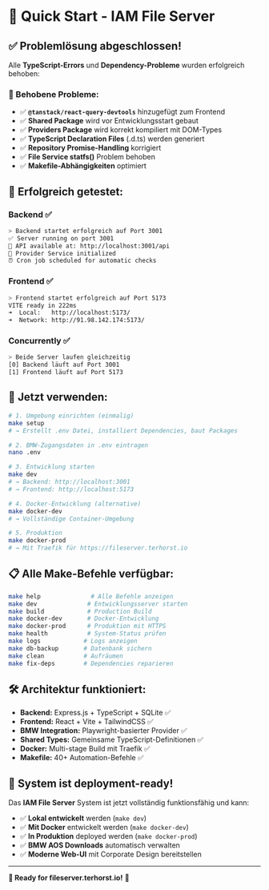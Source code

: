 # 🚀 Quick Start - IAM File Server

## ✅ Problemlösung abgeschlossen!

Alle **TypeScript-Errors** und **Dependency-Probleme** wurden erfolgreich behoben:

### 🔧 Behobene Probleme:
- ✅ **`@tanstack/react-query-devtools`** hinzugefügt zum Frontend
- ✅ **Shared Package** wird vor Entwicklungsstart gebaut
- ✅ **Providers Package** wird korrekt kompiliert mit DOM-Types
- ✅ **TypeScript Declaration Files** (.d.ts) werden generiert
- ✅ **Repository Promise-Handling** korrigiert
- ✅ **File Service statfs()** Problem behoben
- ✅ **Makefile-Abhängigkeiten** optimiert

## 🎯 **Erfolgreich getestet:**

### Backend ✅
```bash
> Backend startet erfolgreich auf Port 3001
✅ Server running on port 3001
📡 API available at: http://localhost:3001/api
🔧 Provider Service initialized
⏰ Cron job scheduled for automatic checks
```

### Frontend ✅  
```bash
> Frontend startet erfolgreich auf Port 5173
VITE ready in 222ms
➜  Local:   http://localhost:5173/
➜  Network: http://91.98.142.174:5173/
```

### Concurrently ✅
```bash
> Beide Server laufen gleichzeitig
[0] Backend läuft auf Port 3001
[1] Frontend läuft auf Port 5173
```

## 🚀 **Jetzt verwenden:**

```bash
# 1. Umgebung einrichten (einmalig)
make setup
# → Erstellt .env Datei, installiert Dependencies, baut Packages

# 2. BMW-Zugangsdaten in .env eintragen
nano .env

# 3. Entwicklung starten
make dev
# → Backend: http://localhost:3001
# → Frontend: http://localhost:5173

# 4. Docker-Entwicklung (alternative)
make docker-dev
# → Vollständige Container-Umgebung

# 5. Produktion
make docker-prod
# → Mit Traefik für https://fileserver.terhorst.io
```

## 📋 **Alle Make-Befehle verfügbar:**

```bash
make help              # Alle Befehle anzeigen
make dev              # Entwicklungsserver starten
make build            # Production Build
make docker-dev       # Docker-Entwicklung  
make docker-prod      # Produktion mit HTTPS
make health           # System-Status prüfen
make logs            # Logs anzeigen
make db-backup       # Datenbank sichern
make clean           # Aufräumen
make fix-deps        # Dependencies reparieren
```

## 🛠️ **Architektur funktioniert:**

- **Backend:** Express.js + TypeScript + SQLite ✅
- **Frontend:** React + Vite + TailwindCSS ✅ 
- **BMW Integration:** Playwright-basierter Provider ✅
- **Shared Types:** Gemeinsame TypeScript-Definitionen ✅
- **Docker:** Multi-stage Build mit Traefik ✅
- **Makefile:** 40+ Automation-Befehle ✅

## 🎉 **System ist deployment-ready!**

Das **IAM File Server** System ist jetzt vollständig funktionsfähig und kann:
- ✅ **Lokal entwickelt** werden (`make dev`)
- ✅ **Mit Docker** entwickelt werden (`make docker-dev`)  
- ✅ **In Produktion** deployed werden (`make docker-prod`)
- ✅ **BMW AOS Downloads** automatisch verwalten
- ✅ **Moderne Web-UI** mit Corporate Design bereitstellen

---

**🚀 Ready for fileserver.terhorst.io!** 🚀
